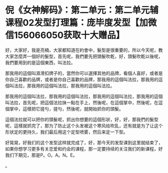 # 倪《女神解码》：第二单元：第二单元辅课程02发型打理篇：庞毕度发型【加微信156066050获取十大赠品】

好，大家好，我是亮楠，大家都知道在約會中，髮型是很重要的，所以今天呢，教大家怎麼弄一個好的髮型，首先呢，我們要先把頭髮吹乾，好，頭髮吹乾以後呢，我們要用到的是這個東西，叫法拉。

那我用的這個叫濕滑扣牌子的，當然你可以選擇其他的品牌，看個人喜好，或者是你自己喜歡的品牌，或者是你自己喜歡的品牌，那我用的這個叫法拉，那我用的這個叫法拉，那我用的這個叫法拉，那我用的這個叫法拉。

那我用的這個叫法拉，那我用的這個叫法拉，那我用的這個叫法拉，那我用的這個叫法拉，首先呢，把這個法拉抹一點在手上，然後呢，在這個掌中，然後呢，在這個掌中，這樣把它搓勻，搓勻，然後呢，就開始抓你的頭髮。

這個法拉就可以把你的頭髮呢，抓出你想要的這個形狀，好，好，那我們的髮型呢，這樣就抓完了，那为了防止这个头发被这个寒风给吹乱，还有就是为了让这个形状定的更持久，我们最后用这个定型喷雾，然后来定一下型。

好晃晃，好我们的这个发型这样就完成了，好，那今天的发型课到这里就结束了，如果你想学习更多有关恋爱和约会的课程，那一定要持续的关注我们的新课程，好我们下期见，那是P。O。A。N。E。

。
